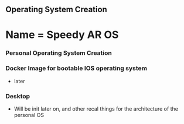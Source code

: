 ## Operating System Creation
# Name = Speedy AR OS


### Personal Operating System Creation


### Docker Image for bootable IOS operating system
- later

### Desktop 

- Will be init later on, and other recal things for the architecture of the personal OS
